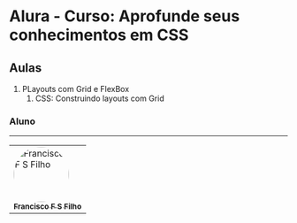 # Alura - Curso: Aprofunde seus conhecimentos em CSS

## Aulas

<ol>
  <li>PLayouts com Grid e FlexBox
    <ol>
        <li>CSS: Construindo layouts com Grid</li>
    </ol>

  </li>
</ol>

### Aluno
---
<table>
  <tr>
      <td>
        <a href="https://github.com/ffsf-filho">
          <img style="border-radius: 50%;" src="https://avatars.githubusercontent.com/u/70358338?v=4" width="100px;" alt="Francisco F S Filho">
          <br />
          <sub>
            <b>Francisco F S Filho</b>
          </sub>
        </a>
      </td>
  </tr>
</table>